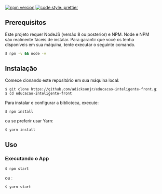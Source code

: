 [![npm version](https://badge.fury.io/js/angular2-expandable-list.svg)](https://badge.fury.io/js/angular2-expandable-list)
[![code style: prettier](https://img.shields.io/badge/code_style-prettier-ff69b4.svg?style=flat-square)](https://github.com/prettier/prettier)

## Prerequisitos

Este projeto requer NodeJS (versão 8 ou posterior) e NPM. Node e NPM são realmente fáceis de instalar. Para garantir que você os tenha disponíveis em sua máquina, tente executar o seguinte comando.

```sh
$ npm -v && node -v
```
## Instalação

Comece clonando este repositório em sua máquina local:

```sh
$ git clone https://github.com/adicksonjr/educacao-inteligente-front.git
$ cd educacao-inteligente-front
```

Para instalar e configurar a biblioteca, execute:

```sh
$ npm install 
```

ou se preferir usar Yarn:

```sh
$ yarn install 
```

## Uso

### Executando o App

```sh
$ npm start
```
ou :

```sh
$ yarn start
```

